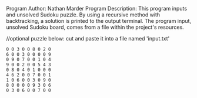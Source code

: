 
Program Author: Nathan Marder
Program Description: This program inputs and unsolved 
Sudoku puzzle. By using a recursive method with
backtracking, a solution is printed to the output 
terminal. The program input, unsolved Sudoku board,
comes from a file within the project's resources.

 
//optional puzzle below: cut and paste it into a file named 'input.txt'
	
	0 0 3 0 0 8 0 2 0
	6 0 0 3 0 0 0 0 9
	0 9 0 7 0 0 1 0 4
	9 0 0 2 0 0 5 4 3
	0 8 0 4 0 1 0 0 0
	4 6 2 0 0 7 0 0 1
	1 0 6 0 0 3 0 9 0
	8 0 0 0 0 9 3 0 6
	0 3 0 6 0 0 7 0 0
